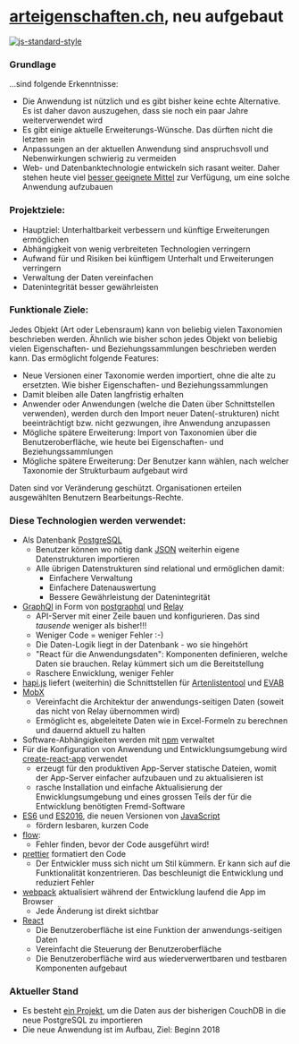 # [arteigenschaften.ch](http://arteigenschaften.ch), neu aufgebaut

[![js-standard-style](https://img.shields.io/badge/license-ISC-brightgreen.svg)](https://github.com/barbalex/gs/blob/master/license.md)

### Grundlage
...sind folgende Erkenntnisse:

-	Die Anwendung ist nützlich und es gibt bisher keine echte Alternative. Es ist daher davon auszugehen, dass sie noch ein paar Jahre weiterverwendet wird
-	Es gibt einige aktuelle Erweiterungs-Wünsche. Das dürften nicht die letzten sein
-	Anpassungen an der aktuellen Anwendung sind anspruchsvoll und Nebenwirkungen schwierig zu vermeiden
-	Web- und Datenbanktechnologie entwickeln sich rasant weiter. Daher stehen heute viel [besser geeignete Mittel](#diese-technologien-werden-verwendet) zur Verfügung, um eine solche Anwendung aufzubauen

### Projektziele:
-	Hauptziel: Unterhaltbarkeit verbessern und künftige Erweiterungen ermöglichen
-	Abhängigkeit von wenig verbreiteten Technologien verringern
-	Aufwand für und Risiken bei künftigem Unterhalt und Erweiterungen verringern
-	Verwaltung der Daten vereinfachen
-	Datenintegrität besser gewährleisten

### Funktionale Ziele:
Jedes Objekt (Art oder Lebensraum) kann von beliebig vielen Taxonomien beschrieben werden. Ähnlich wie bisher schon jedes Objekt von beliebig vielen Eigenschaften- und Beziehungssammlungen beschrieben werden kann. Das ermöglicht folgende Features:
-	Neue Versionen einer Taxonomie werden importiert, ohne die alte zu ersetzten. Wie bisher Eigenschaften- und Beziehungssammlungen
-	Damit bleiben alle Daten langfristig erhalten
-	Anwender oder Anwendungen (welche die Daten über Schnittstellen verwenden), werden durch den Import neuer Daten(-strukturen) nicht beeinträchtigt bzw. nicht gezwungen, ihre Anwendung anzupassen
-	Mögliche spätere Erweiterung: Import von Taxonomien über die Benutzeroberfläche, wie heute bei Eigenschaften- und Beziehungssammlungen
-	Mögliche spätere Erweiterung: Der Benutzer kann wählen, nach welcher Taxonomie der Strukturbaum aufgebaut wird

Daten sind vor Veränderung geschützt. Organisationen erteilen ausgewählten Benutzern Bearbeitungs-Rechte.


### Diese Technologien werden verwendet:

- Als Datenbank [PostgreSQL](https://www.postgresql.org)
  - Benutzer können wo nötig dank [JSON](https://de.wikipedia.org/wiki/JavaScript_Object_Notation) weiterhin eigene Datenstrukturen importieren
  - Alle übrigen Datenstrukturen sind relational und ermöglichen damit:
     - Einfachere Verwaltung
     - Einfachere Datenauswertung
     - Bessere Gewährleistung der Datenintegrität
- [GraphQl](https://github.com/facebook/graphql) in Form von [postgraphql](https://github.com/postgraphql/postgraphql) und [Relay](https://facebook.github.io/relay)
  - API-Server mit einer Zeile bauen und konfigurieren. Das sind _tausende_ weniger als bisher!!!
  - Weniger Code = weniger Fehler :-)
  - Die Daten-Logik liegt in der Datenbank - wo sie hingehört
  - "React für die Anwendungsdaten": Komponenten definieren, welche Daten sie brauchen. Relay kümmert sich um die Bereitstellung
  - Raschere Enwicklung, weniger Fehler
- [hapi.js](http://hapijs.com) liefert (weiterhin) die Schnittstellen für [Artenlistentool](http://www.aln.zh.ch/internet/baudirektion/aln/de/naturschutz/naturschutzdaten/tools/artenlistentool.html#a-content) und [EVAB](http://www.aln.zh.ch/internet/baudirektion/aln/de/naturschutz/naturschutzdaten/tools/evab.html#a-content)
- [MobX](https://mobx.js.org)
  - Vereinfacht die Architektur der anwendungs-seitigen Daten (soweit das nicht von Relay übernommen wird)
  - Ermöglicht es, abgeleitete Daten wie in Excel-Formeln zu berechnen und dauernd aktuell zu halten
- Software-Abhängigkeiten werden mit [npm](https://www.npmjs.com) verwaltet
- Für die Konfiguration von Anwendung und Entwicklungsumgebung wird [create-react-app](https://github.com/facebookincubator/create-react-app) verwendet
  - erzeugt für den produktiven App-Server statische Dateien, womit der App-Server einfacher aufzubauen und zu aktualisieren ist
  - rasche Installation und einfache Aktualisierung der Enwicklungsumgebung und eines grossen Teils der für die Entwicklung benötigten Fremd-Software
- [ES6](http://www.ecma-international.org/ecma-262/6.0) und [ES2016](https://www.ecma-international.org/ecma-262/7.0), die neuen Versionen von [JavaScript](http://en.wikipedia.org/wiki/JavaScript)
  - fördern lesbaren, kurzen Code
- [flow](https://flow.org):
  - Fehler finden, bevor der Code ausgeführt wird!
- [prettier](https://github.com/prettier/prettier) formatiert den Code<br/>
  - Der Entwickler muss sich nicht um Stil kümmern. Er kann sich auf die Funktionalität konzentrieren. Das beschleunigt die Entwicklung und reduziert Fehler
- [webpack](http://webpack.github.io) aktualisiert während der Entwicklung laufend die App im Browser
  - Jede Änderung ist direkt sichtbar
- [React](https://facebook.github.io/react/index.html)
  - Die Benutzeroberfläche ist eine Funktion der anwendungs-seitigen Daten
  - Vereinfacht die Steuerung der Benutzeroberfläche
  - Die Benutzeroberfläche wird aus wiederverwertbaren und testbaren Komponenten aufgebaut

### Aktueller Stand

- Es besteht [ein Projekt](https://github.com/barbalex/ae_import), um die Daten aus der bisherigen CouchDB in die neue PostgreSQL zu importieren
- Die neue Anwendung ist im Aufbau, Ziel: Beginn 2018
